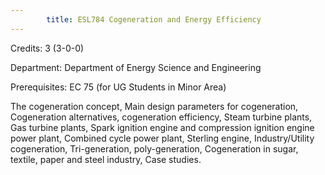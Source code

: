 ```yaml
---
        title: ESL784 Cogeneration and Energy Efficiency
---
```

Credits: 3 (3-0-0)

Department: Department of Energy Science and Engineering

Prerequisites: EC 75 (for UG Students in Minor Area)

The cogeneration concept, Main design parameters for cogeneration, Cogeneration alternatives, cogeneration efficiency, Steam turbine plants, Gas turbine plants, Spark ignition engine and compression ignition engine power plant, Combined cycle power plant, Sterling engine, Industry/Utility cogeneration, Tri-generation, poly-generation, Cogeneration in sugar, textile, paper and steel industry, Case studies.